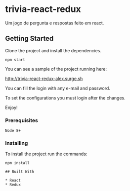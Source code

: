# trivia-react-redux
Um jogo de pergunta e respostas feito em react.

## Getting Started

Clone the project and install the dependencies.

```
npm start
```

You can see a sample of the project running here:

 http://trivia-react-redux-alex.surge.sh

You can fill the login with any e-mail and password.

To set the configurations you must login after the changes.

Enjoy!

### Prerequisites

```
Node 8+
```

### Installing

To install the project run the commands:

```
npm install

## Built With

* React
* Redux
